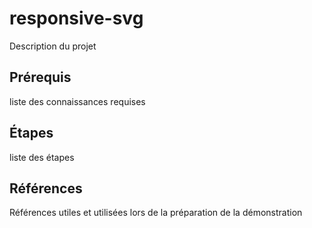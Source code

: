 # responsive-svg 

Description du projet 

## Prérequis 

liste des connaissances requises 

## Étapes 

liste des étapes 

## Références 

Références utiles et utilisées lors de la préparation de la démonstration 

